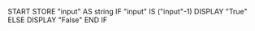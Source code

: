 START
STORE "input" AS string
IF "input" IS ("input"-1)
    DISPLAY "True"
ELSE
    DISPLAY "False"
END IF